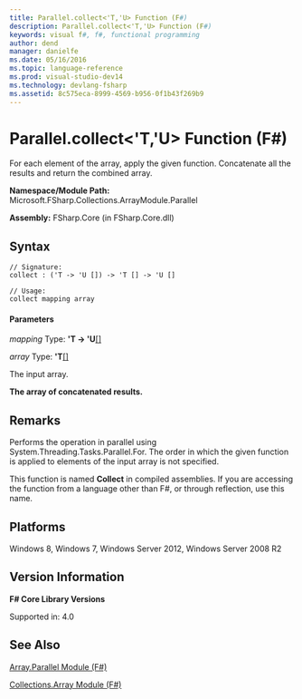 ```yaml
---
title: Parallel.collect<'T,'U> Function (F#)
description: Parallel.collect<'T,'U> Function (F#)
keywords: visual f#, f#, functional programming
author: dend
manager: danielfe
ms.date: 05/16/2016
ms.topic: language-reference
ms.prod: visual-studio-dev14
ms.technology: devlang-fsharp
ms.assetid: 8c575eca-8999-4569-b956-0f1b43f269b9 
---
```


# Parallel.collect<'T,'U> Function (F#)

For each element of the array, apply the given function. Concatenate all the results and return the combined array.

**Namespace/Module Path:** Microsoft.FSharp.Collections.ArrayModule.Parallel

**Assembly:** FSharp.Core (in FSharp.Core.dll)


## Syntax

```
// Signature:
collect : ('T -> 'U []) -> 'T [] -> 'U []

// Usage:
collect mapping array
```

#### Parameters
*mapping*
Type: **'T -&gt; 'U**[[]](https://msdn.microsoft.com/library/def20292-9aae-4596-9275-b94e594f8493)


*array*
Type: **'T**[[]](https://msdn.microsoft.com/library/def20292-9aae-4596-9275-b94e594f8493)


The input array.



**The array of concatenated results.**
## Remarks
Performs the operation in parallel using System.Threading.Tasks.Parallel.For. The order in which the given function is applied to elements of the input array is not specified.

This function is named **Collect** in compiled assemblies. If you are accessing the function from a language other than F#, or through reflection, use this name.


## Platforms
Windows 8, Windows 7, Windows Server 2012, Windows Server 2008 R2


## Version Information
**F# Core Library Versions**

Supported in: 4.0


## See Also
[Array.Parallel Module &#40;F&#35;&#41;](Array.Parallel-Module-%5BFSharp%5D.md)

[Collections.Array Module &#40;F&#35;&#41;](Collections.Array-Module-%5BFSharp%5D.md)

